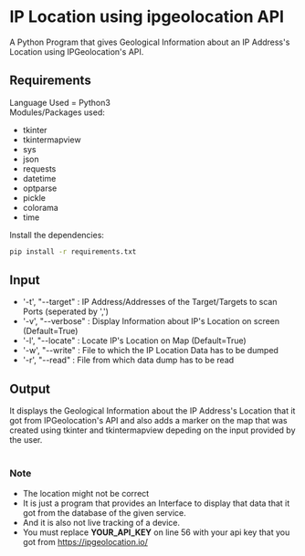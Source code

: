 # IP Location using ipgeolocation API
A Python Program that gives Geological Information about an IP Address's Location using IPGeolocation's API.

## Requirements
Language Used = Python3<br />
Modules/Packages used:
* tkinter
* tkintermapview
* sys
* json
* requests
* datetime
* optparse
* pickle
* colorama
* time
<!-- -->
Install the dependencies:
```bash
pip install -r requirements.txt
```

## Input
* '-t', "--target" : IP Address/Addresses of the Target/Targets to scan Ports (seperated by ',')
* '-v', "--verbose" : Display Information about IP's Location on screen (Default=True)
* '-l', "--locate" : Locate IP's Location on Map (Default=True)
* '-w', "--write" : File to which the IP Location Data has to be dumped
* '-r', "--read" : File from which data dump has to be read

## Output
It displays the Geological Information about the IP Address's Location that it got from IPGeolocation's API and also adds a marker on the map that was created using tkinter and tkintermapview depeding on the input provided by the user.<br /><br />

### Note 
* The location might not be correct
* It is just a program that provides an Interface to display that data that it got from the database of the given service.
* And it is also not live tracking of a device.
* You must replace **YOUR_API_KEY** on line 56 with your api key that you got from https://ipgeolocation.io/
